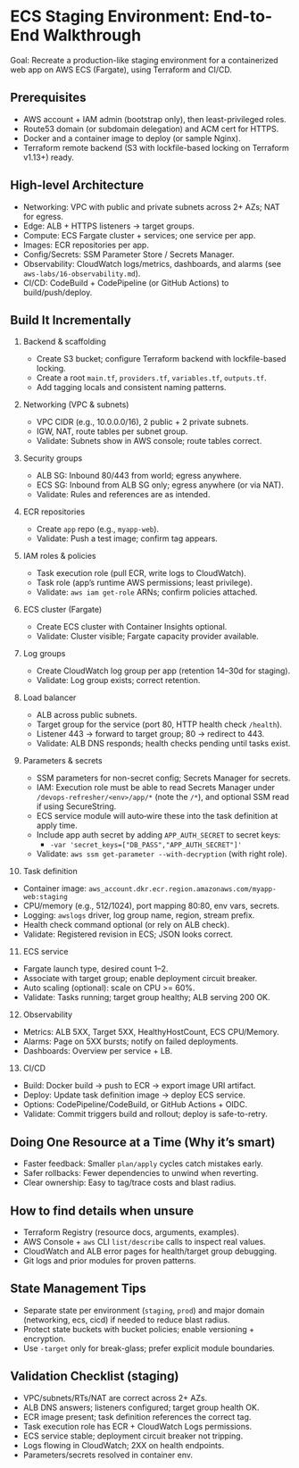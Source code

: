 # ECS Staging Environment: End-to-End Walkthrough

Goal: Recreate a production-like staging environment for a containerized web app on AWS ECS (Fargate), using Terraform and CI/CD.

## Prerequisites

- AWS account + IAM admin (bootstrap only), then least-privileged roles.
- Route53 domain (or subdomain delegation) and ACM cert for HTTPS.
- Docker and a container image to deploy (or sample Nginx).
- Terraform remote backend (S3 with lockfile-based locking on Terraform v1.13+) ready.

## High-level Architecture

- Networking: VPC with public and private subnets across 2+ AZs; NAT for egress.
- Edge: ALB + HTTPS listeners → target groups.
- Compute: ECS Fargate cluster + services; one service per app.
- Images: ECR repositories per app.
- Config/Secrets: SSM Parameter Store / Secrets Manager.
- Observability: CloudWatch logs/metrics, dashboards, and alarms (see `aws-labs/16-observability.md`).
- CI/CD: CodeBuild + CodePipeline (or GitHub Actions) to build/push/deploy.

## Build It Incrementally

1. Backend & scaffolding
   - Create S3 bucket; configure Terraform backend with lockfile-based locking.
   - Create a root `main.tf`, `providers.tf`, `variables.tf`, `outputs.tf`.
   - Add tagging locals and consistent naming patterns.

2. Networking (VPC & subnets)
   - VPC CIDR (e.g., 10.0.0.0/16), 2 public + 2 private subnets.
   - IGW, NAT, route tables per subnet group.
   - Validate: Subnets show in AWS console; route tables correct.

3. Security groups
   - ALB SG: Inbound 80/443 from world; egress anywhere.
   - ECS SG: Inbound from ALB SG only; egress anywhere (or via NAT).
   - Validate: Rules and references are as intended.

4. ECR repositories
   - Create `app` repo (e.g., `myapp-web`).
   - Validate: Push a test image; confirm tag appears.

5. IAM roles & policies
   - Task execution role (pull ECR, write logs to CloudWatch).
   - Task role (app’s runtime AWS permissions; least privilege).
   - Validate: `aws iam get-role` ARNs; confirm policies attached.

6. ECS cluster (Fargate)
   - Create ECS cluster with Container Insights optional.
   - Validate: Cluster visible; Fargate capacity provider available.

7. Log groups
   - Create CloudWatch log group per app (retention 14–30d for staging).
   - Validate: Log group exists; correct retention.

8. Load balancer
   - ALB across public subnets.
   - Target group for the service (port 80, HTTP health check `/health`).
   - Listener 443 → forward to target group; 80 → redirect to 443.
   - Validate: ALB DNS responds; health checks pending until tasks exist.

9. Parameters & secrets
   - SSM parameters for non-secret config; Secrets Manager for secrets.
   - IAM: Execution role must be able to read Secrets Manager under `/devops-refresher/<env>/app/*` (note the `/*`), and optional SSM read if using SecureString.
   - ECS service module will auto‑wire these into the task definition at apply time.
   - Include app auth secret by adding `APP_AUTH_SECRET` to secret keys:
     - `-var 'secret_keys=["DB_PASS","APP_AUTH_SECRET"]'`
   - Validate: `aws ssm get-parameter --with-decryption` (with right role).

10. Task definition

- Container image: `aws_account.dkr.ecr.region.amazonaws.com/myapp-web:staging`
- CPU/memory (e.g., 512/1024), port mapping 80:80, env vars, secrets.
- Logging: `awslogs` driver, log group name, region, stream prefix.
- Health check command optional (or rely on ALB check).
- Validate: Registered revision in ECS; JSON looks correct.

11. ECS service

- Fargate launch type, desired count 1–2.
- Associate with target group; enable deployment circuit breaker.
- Auto scaling (optional): scale on CPU >= 60%.
- Validate: Tasks running; target group healthy; ALB serving 200 OK.

12. Observability

- Metrics: ALB 5XX, Target 5XX, HealthyHostCount, ECS CPU/Memory.
- Alarms: Page on 5XX bursts; notify on failed deployments.
- Dashboards: Overview per service + LB.

13. CI/CD

- Build: Docker build → push to ECR → export image URI artifact.
- Deploy: Update task definition image → deploy ECS service.
- Options: CodePipeline/CodeBuild, or GitHub Actions + OIDC.
- Validate: Commit triggers build and rollout; deploy is safe-to-retry.

## Doing One Resource at a Time (Why it’s smart)

- Faster feedback: Smaller `plan/apply` cycles catch mistakes early.
- Safer rollbacks: Fewer dependencies to unwind when reverting.
- Clear ownership: Easy to tag/trace costs and blast radius.

## How to find details when unsure

- Terraform Registry (resource docs, arguments, examples).
- AWS Console + `aws` CLI `list/describe` calls to inspect real values.
- CloudWatch and ALB error pages for health/target group debugging.
- Git logs and prior modules for proven patterns.

## State Management Tips

- Separate state per environment (`staging`, `prod`) and major domain (networking, ecs, cicd) if needed to reduce blast radius.
- Protect state buckets with bucket policies; enable versioning + encryption.
- Use `-target` only for break-glass; prefer explicit module boundaries.

## Validation Checklist (staging)

- VPC/subnets/RTs/NAT are correct across 2+ AZs.
- ALB DNS answers; listeners configured; target group health OK.
- ECR image present; task definition references the correct tag.
- Task execution role has ECR + CloudWatch Logs permissions.
- ECS service stable; deployment circuit breaker not tripping.
- Logs flowing in CloudWatch; 2XX on health endpoints.
- Parameters/secrets resolved in container env.
